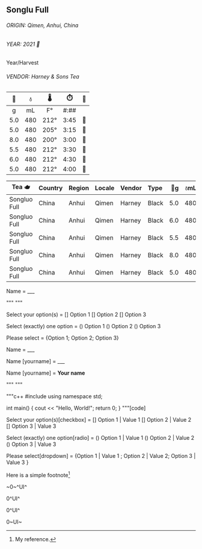 <head>
  <meta charset='utf-8'>
  <script src="markdown-it.min.js"></script>
  <script src="markdown-it-input.js"></script>
</head>


## Songlu Full

###### ORIGIN: *Qimen*, *Anhui*, *China*  
###### YEAR: 2021  🌱
Year/Harvest
###### VENDOR: Harney & Sons Tea  

| 🍃 | 💧 | 🌡 | ⏱️ | 🎼 | 
| :-: |  :-: |  :-: | :-: | :-: |
| g | mL | F° | #:## |  | 
| 5.0 | 480 | 212° | 3:45 | 🏅 | 
| 5.0 | 480 | 205° | 3:15 |🏅|
| 8.0 | 480 | 200° | 3:00 | 🥉 |
| 5.5 | 480 | 212° | 3:30 |🥈 |
| 6.0 | 480 | 212° | 4:30 | 🏅|
| 5.0 | 480 | 212° | 4:00 | 🏅 |



| Tea 🫖 | Country | Region | Locale | Vendor | Type | 🍃g | 💧mL | 🌡°F | ⏱️ | Result | 
| --- | :-- | :-- | :-- | :-- | :-- | --: |  --: |  --: |  --: | :-- |
| Songluo Full | China | Anhui | Qimen | Harney | Black | 5.0 | 480 | 212 | 4:00 | ⭐️⭐️⭐️⭐️ | 
| Songluo Full | China | Anhui | Qimen | Harney | Black | 6.0 | 480 | 212 | 4:30 | ⭐️⭐️ |
| Songluo Full | China | Anhui | Qimen | Harney | Black | 5.5 | 480 | 212 | 3:30 | ⭐️⭐️⭐️ |
| Songluo Full | China | Anhui | Qimen | Harney | Black | 8.0 | 480 | 200 | 3:00 | ⭐️⭐️ |
| Songluo Full | China | Anhui | Qimen | Harney | Black | 5.0 | 480 | 205 | 3:15 | ⭐️⭐️⭐️⭐️⭐️ |



  
<div id="content">
Name = ___

"""
"""
<!-- input: { "name":"mytextarea", "value":"Your text\n...\n...\n...", "div":{"id":"myTextareaID"} } -->

Select your option(s) = [] Option 1 [] Option 2 [] Option 3
<!-- input: { "name":"input3", "options": [{},{"checked":"checked"},{}] } -->

Select (exactly) one option = () Option 1 () Option 2 () Option 3

Please select = {Option 1; Option 2; Option 3}
  

Name = ___

Name [yourname] = ___

Name [yourname] = __Your name__

"""
"""

"""c++
#include <iostream>
using namespace std;

int main() 
{
    cout << "Hello, World!";
    return 0;
}
"""[code]
  
Select your option(s)[checkbox] = [] Option 1 | Value 1 [] Option 2 | Value 2 [] Option 3 | Value 3
  
Select (exactly) one option[radio] = () Option 1 | Value 1 () Option 2 | Value 2 () Option 3  | Value 3
  
Please select[dropdown] = {Option 1 | Value 1 ; Option 2 | Value 2; Option 3 | Value 3 }
  
<!-- input: { "name":"input", "value":"Some value", "div": {"class"="input"} } -->
  
</div>

  <script>
	document.getElementById('content').innerHTML = markdownit({html: true}).use(input, { prefix: "myform"}).render( document.getElementById('content').innerHTML );
  </script>
  

Here is a simple footnote[^1]  
[^1]: My reference.  


~0~^UI^  

0^UI^  

0^UI^  

0~UI~  
